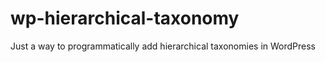 # wp-hierarchical-taxonomy

Just a way to programmatically add hierarchical taxonomies in WordPress
